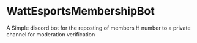 # WattEsportsMembershipBot
A Simple discord bot for the reposting of members H number to a private channel for moderation verification
